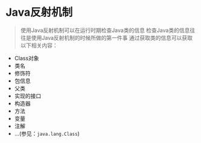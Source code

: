 # Java反射机制

> 使用Java反射机制可以在运行时期检查Java类的信息
检查Java类的信息往往是使用Java反射机制的时候所做的第一件事
通过获取类的信息可以获取以下相关内容：

- Class对象
- 类名
- 修饰符
- 包信息
- 父类
- 实现的接口
- 构造器
- 方法
- 变量
- 注解
- ...(参见：<code>java.lang.Class</code>)


